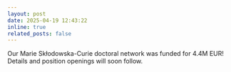 ```yaml
---
layout: post
date: 2025-04-19 12:43:22
inline: true
related_posts: false
---
```


Our Marie Skłodowska-Curie doctoral network was funded for 4.4M EUR! Details and position openings will soon follow.